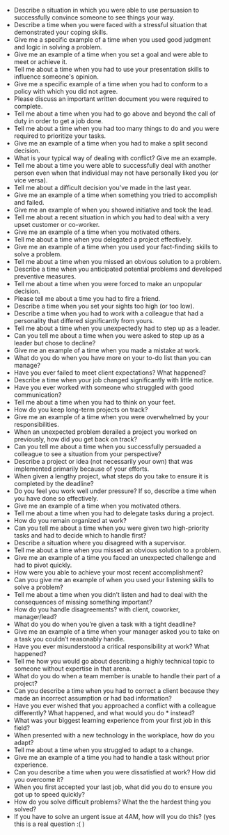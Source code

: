 * Describe a situation in which you were able to use persuasion to successfully convince someone to see things your way.
* Describe a time when you were faced with a stressful situation that demonstrated your coping skills.
* Give me a specific example of a time when you used good judgment and logic in solving a problem.
* Give me an example of a time when you set a goal and were able to meet or achieve it.
* Tell me about a time when you had to use your presentation skills to influence someone's opinion.
* Give me a specific example of a time when you had to conform to a policy with which you did not agree.
* Please discuss an important written document you were required to complete.
* Tell me about a time when you had to go above and beyond the call of duty in order to get a job done.
* Tell me about a time when you had too many things to do and you were required to prioritize your tasks.
* Give me an example of a time when you had to make a split second decision.
* What is your typical way of dealing with conflict? Give me an example.
* Tell me about a time you were able to successfully deal with another person even when that individual may not have personally liked you (or vice versa).
* Tell me about a difficult decision you've made in the last year.
* Give me an example of a time when something you tried to accomplish and failed.
* Give me an example of when you showed initiative and took the lead.
* Tell me about a recent situation in which you had to deal with a very upset customer or co-worker.
* Give me an example of a time when you motivated others.
* Tell me about a time when you delegated a project effectively.
* Give me an example of a time when you used your fact-finding skills to solve a problem.
* Tell me about a time when you missed an obvious solution to a problem.
* Describe a time when you anticipated potential problems and developed preventive measures.
* Tell me about a time when you were forced to make an unpopular decision.
* Please tell me about a time you had to fire a friend.
* Describe a time when you set your sights too high (or too low).
* Describe a time when you had to work with a colleague that had a personality that differed significantly from yours.
* Tell me about a time when you unexpectedly had to step up as a leader.
* Can you tell me about a time when you were asked to step up as a leader but chose to decline?
* Give me an example of a time when you made a mistake at work.
* What do you do when you have more on your to-do list than you can manage?
* Have you ever failed to meet client expectations? What happened?
* Describe a time when your job changed significantly with little notice.
* Have you ever worked with someone who struggled with good communication?
* Tell me about a time when you had to think on your feet.
* How do you keep long-term projects on track?
* Give me an example of a time when you were overwhelmed by your responsibilities.
* When an unexpected problem derailed a project you worked on previously, how did you get back on track?
* Can you tell me about a time when you successfully persuaded a colleague to see a situation from your perspective?
* Describe a project or idea (not necessarily your own) that was implemented primarily because of your efforts.
* When given a lengthy project, what steps do you take to ensure it is completed by the deadline?
* Do you feel you work well under pressure? If so, describe a time when you have done so effectively.
* Give me an example of a time when you motivated others.
* Tell me about a time when you had to delegate tasks during a project.
* How do you remain organized at work?
* Can you tell me about a time when you were given two high-priority tasks and had to decide which to handle first?
* Describe a situation where you disagreed with a supervisor.
* Tell me about a time when you missed an obvious solution to a problem.
* Give me an example of a time you faced an unexpected challenge and had to pivot quickly.
* How were you able to achieve your most recent accomplishment?
* Can you give me an example of when you used your listening skills to solve a problem?
* Tell me about a time when you didn’t listen and had to deal with the consequences of missing something important?
* How do you handle disagreements? with client, coworker, manager/lead?
* What do you do when you’re given a task with a tight deadline?
* Give me an example of a time when your manager asked you to take on a task you couldn’t reasonably handle.
* Have you ever misunderstood a critical responsibility at work? What happened?
* Tell me how you would go about describing a highly technical topic to someone without expertise in that arena.
* What do you do when a team member is unable to handle their part of a project?
* Can you describe a time when you had to correct a client because they made an incorrect assumption or had bad information?
* Have you ever wished that you approached a conflict with a colleague differently? What happened, and what would you do * instead?
* What was your biggest learning experience from your first job in this field?
* When presented with a new technology in the workplace, how do you adapt?
* Tell me about a time when you struggled to adapt to a change.
* Give me an example of a time you had to handle a task without prior experience.
* Can you describe a time when you were dissatisfied at work? How did you overcome it?
* When you first accepted your last job, what did you do to ensure you got up to speed quickly?
* How do you solve difficult problems? What the the hardest thing you solved?
* If you have to solve an urgent issue at 4AM, how will you do this? (yes this is a real question :( )
